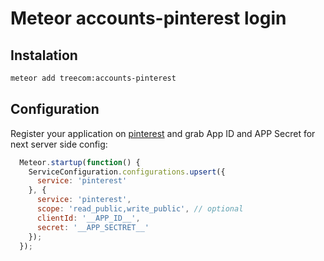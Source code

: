 # Meteor accounts-pinterest login

## Instalation

```bash
meteor add treecom:accounts-pinterest
````

## Configuration

Register your application on [pinterest](https://developers.pinterest.com/apps/) and grab App ID and APP Secret for next server side config:


```js
  Meteor.startup(function() {
    ServiceConfiguration.configurations.upsert({
      service: 'pinterest'
    }, {
      service: 'pinterest',
      scope: 'read_public,write_public', // optional
      clientId: '__APP_ID__',
      secret: '__APP_SECTRET__'
    });
  });
```
